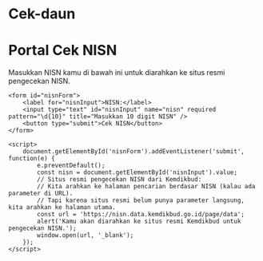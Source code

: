 # Cek-daun
<!DOCTYPE html>
<html lang="id">
<head>
    <meta charset="UTF-8" />
    <meta name="viewport" content="width=device-width, initial-scale=1" />
    <title>Portal Cek NISN</title>
</head>
<body>
    <h1>Portal Cek NISN</h1>
    <p>Masukkan NISN kamu di bawah ini untuk diarahkan ke situs resmi pengecekan NISN.</p>

    <form id="nisnForm">
        <label for="nisnInput">NISN:</label>
        <input type="text" id="nisnInput" name="nisn" required pattern="\d{10}" title="Masukkan 10 digit NISN" />
        <button type="submit">Cek NISN</button>
    </form>

    <script>
        document.getElementById('nisnForm').addEventListener('submit', function(e) {
            e.preventDefault();
            const nisn = document.getElementById('nisnInput').value;
            // Situs resmi pengecekan NISN dari Kemdikbud:
            // Kita arahkan ke halaman pencarian berdasar NISN (kalau ada parameter di URL).
            // Tapi karena situs resmi belum punya parameter langsung, kita arahkan ke halaman utama.
            const url = 'https://nisn.data.kemdikbud.go.id/page/data';
            alert('Kamu akan diarahkan ke situs resmi Kemdikbud untuk pengecekan NISN.');
            window.open(url, '_blank');
        });
    </script>
</body>
</html>
